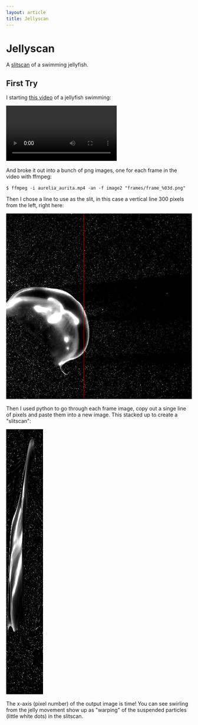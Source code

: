 ```yaml
---
layout: article
title: Jellyscan
---
```


# Jellyscan

A [slitscan](http://en.wikipedia.org/wiki/Slit-scan_photography) of a swimming
jellyfish.

## First Try

I starting [this video](https://www.youtube.com/watch?v=o0Us2migjf0) of a
jellyfish swimming:

<video autoplay loop preload="auto" style="max-height: 400px;" class="col-sm-12">
 <source src="jelly.webm" type="video/webm">
</video>

And broke it out into a bunch of png images, one for each frame in the video
with ffmpeg:

    $ ffmpeg -i aurelia_aurita.mp4 -an -f image2 "frames/frame_%03d.png"

Then I chose a line to use as the slit, in this case a vertical line 300 pixels
from the left, right here:

![slit position](images/slit.png)

Then I used python to go through each frame image, copy out a singe line of
pixels and paste them into a new image. This stacked up to create a "slitscan":

![jelly slitscan](images/slitscan.png)

The x-axis (pixel number) of the output image is time! You can see swirling from
the jelly movement show up as "warping" of the suspended particles (little white
dots) in the slitscan.
